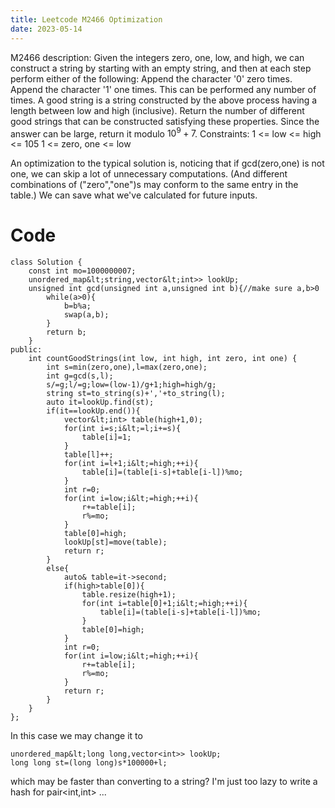 ```yaml
---
title: Leetcode M2466 Optimization
date: 2023-05-14
---
```

<script>
MathJax = {
  tex: {
    inlineMath: [ ['$','$'],['\\(','\\)'] ],
    displayMath: [ ['$$','$$'], ['\\[','\\]'] ],
    processEscapes: true,      
    processEnvironments: true, 
    processRefs: true       
  },
  options: {
   ignoreHtmlClass: 'tex2jax_ignore|editor-rich-text'
  }
};
</script>
<script id="MathJax-script" async
  src="https://cdn.jsdelivr.net/npm/mathjax@3/es5/tex-chtml.js">
</script>

M2466 description:
Given the integers zero, one, low, and high, we can construct a string by starting with an empty string, and then at each step perform either of the following:
    Append the character '0' zero times.
    Append the character '1' one times.
This can be performed any number of times.
A good string is a string constructed by the above process having a length between low and high (inclusive).
Return the number of different good strings that can be constructed satisfying these properties. Since the answer can be large, return it modulo $10^9 + 7$.
Constraints:
1 &lt;= low &lt;= high &lt;= 105
1 &lt;= zero, one &lt;= low

An optimization to the typical solution is, noticing that if gcd(zero,one) is not one, we can skip a lot of unnecessary computations.
(And different combinations of ("zero","one")s may conform to the same entry in the table.)
We can save what we've calculated for future inputs.

# Code
```
class Solution {
    const int mo=1000000007;
    unordered_map&lt;string,vector&lt;int>> lookUp;
    unsigned int gcd(unsigned int a,unsigned int b){//make sure a,b>0
        while(a>0){
            b=b%a;
            swap(a,b);
        }
        return b;
    }
public:
    int countGoodStrings(int low, int high, int zero, int one) {
        int s=min(zero,one),l=max(zero,one);
        int g=gcd(s,l);
        s/=g;l/=g;low=(low-1)/g+1;high=high/g;
        string st=to_string(s)+','+to_string(l);
        auto it=lookUp.find(st);
        if(it==lookUp.end()){
            vector&lt;int> table(high+1,0);
            for(int i=s;i&lt;=l;i+=s){
                table[i]=1;
            }
            table[l]++;
            for(int i=l+1;i&lt;=high;++i){
                table[i]=(table[i-s]+table[i-l])%mo;
            }
            int r=0;
            for(int i=low;i&lt;=high;++i){
                r+=table[i];
                r%=mo;
            }
            table[0]=high;
            lookUp[st]=move(table);
            return r;
        }
        else{
            auto& table=it->second;
            if(high>table[0]){
                table.resize(high+1);
                for(int i=table[0]+1;i&lt;=high;++i){
                    table[i]=(table[i-s]+table[i-l])%mo;
                }
                table[0]=high;
            }
            int r=0;
            for(int i=low;i&lt;=high;++i){
                r+=table[i];
                r%=mo;
            }
            return r;
        }
    }
};
```
In this case we may change it to
```
unordered_map&lt;long long,vector<int>> lookUp;
long long st=(long long)s*100000+l;
```
which may be faster than converting to a string? I'm just too lazy to write a hash for pair<int,int> ...
